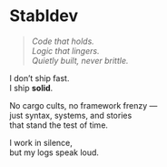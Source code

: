 # Stabldev

> _Code that holds.  
> Logic that lingers.  
> Quietly built, never brittle._

I don’t ship fast.  
I ship **solid**.

No cargo cults, no framework frenzy —  
just syntax, systems, and stories  
that stand the test of time.

I work in silence,  
but my logs speak loud.
